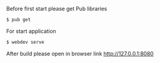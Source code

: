 Before first start please get Pub libraries
```sh
$ pub get
```
For start application
```sh
$ webdev serve
```
After build please open in browser link http://127.0.0.1:8080
